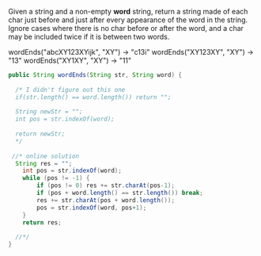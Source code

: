 Given a string and a non-empty **word** string, return a string made of each char just before and just after every appearance of the word in the string. Ignore cases where there is no char before or after the word, and a char may be included twice if it is between two words.

wordEnds("abcXY123XYijk", "XY") → "c13i"
wordEnds("XY123XY", "XY") → "13"
wordEnds("XY1XY", "XY") → "11"



```java
public String wordEnds(String str, String word) {
  
  /* I didn't figure out this one
  if(str.length() == word.length()) return "";
  
  String newStr = "";
  int pos = str.indexOf(word);
  
  return newStr;
  */
  
 //* online solution
  String res = "";
    int pos = str.indexOf(word);
    while (pos != -1) {
        if (pos != 0) res += str.charAt(pos-1);
        if (pos + word.length() == str.length()) break; 
        res += str.charAt(pos + word.length());
        pos = str.indexOf(word, pos+1);
    }
    return res; 
    
  //*/  
}

```

